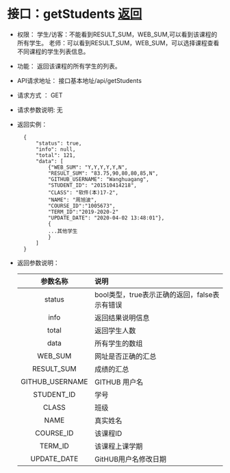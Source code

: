 # 接口：getStudents  [返回](../README.md)

- 权限：
    学生/访客：不能看到RESULT_SUM，WEB_SUM,可以看到该课程的所有学生。
    老师：可以看到RESULT_SUM，WEB_SUM，可以选择课程查看不同课程的学生列表信息。

- 功能：
    返回该课程的所有学生的列表。

- API请求地址：
   接口基本地址/api/getStudents
  
- 请求方式 ：
    GET

- 请求参数说明:
    无

- 返回实例：

        {
            "status": true,
            "info": null,
            "total": 121,
            "data": [
                {"WEB_SUM": "Y,Y,Y,Y,Y,N",
                "RESULT_SUM": "83.75,90,80,80,85,N",
                "GITHUB_USERNAME": "Wanghuagang",
                "STUDENT_ID": "201510414218",
                "CLASS": "软件(本)17-2",
                "NAME": "周旭波",
                "COURSE_ID":"1005673",
                "TERM_ID":"2019-2020-2"
                "UPDATE_DATE": "2020-04-02 13:48:01"},
                {
                ...其他学生
                }
            ]
        }

- 返回参数说明：

  |参数名称|说明|
  |:---------:|:--------------------------------------------------------|
  |status|bool类型，true表示正确的返回，false表示有错误|
  |info|返回结果说明信息|
  |total|返回学生人数|
  |data|所有学生的数组|
  |WEB_SUM|网址是否正确的汇总|
  |RESULT_SUM|成绩的汇总|
  |GITHUB_USERNAME|GITHUB 用户名|
  |STUDENT_ID|学号|
  |CLASS|班级|
  |NAME|真实姓名|
  |COURSE_ID|该课程ID|
  |TERM_ID|该课程上课学期|
  |UPDATE_DATE|GitHUB用户名修改日期|

